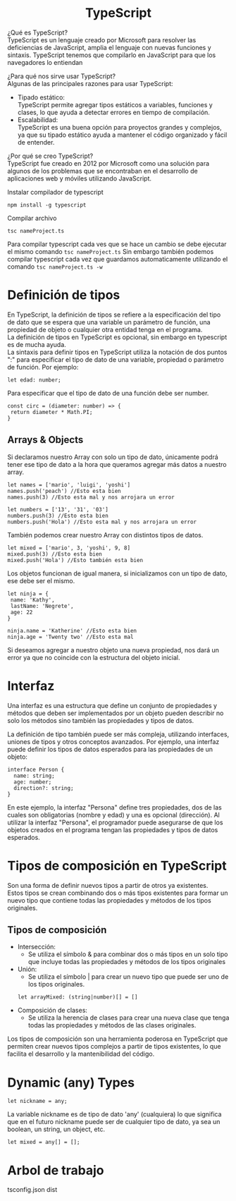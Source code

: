 <h1 align="center"> TypeScript </h1>

¿Qué es TypeScript?  
TypeScript es un lenguaje creado por Microsoft para resolver las deficiencias de JavaScript, amplia el lenguaje con nuevas funciones y sintaxis. 
TypeScript tenemos que compilarlo en JavaScript para que los navegadores lo entiendan

¿Para qué nos sirve usar TypeScript?  
Algunas de las principales razones para usar TypeScript:

- Tipado estático:  
TypeScript permite agregar tipos estáticos a variables, funciones y clases, lo que ayuda a detectar errores en tiempo de compilación.
- Escalabilidad:  
TypeScript es una buena opción para proyectos grandes y complejos, ya que su tipado estático ayuda a mantener el código organizado y fácil de entender.

¿Por qué se creo TypeScript?  
TypeScript fue creado en 2012 por Microsoft como una solución para algunos de los problemas que se encontraban en el desarrollo de aplicaciones web y móviles utilizando JavaScript. 

Instalar compilador de typescript
```
npm install -g typescript 
```
Compilar archivo  
```
tsc nameProject.ts
```

Para compilar typescript cada ves que se hace un cambio se debe ejecutar el mismo comando ```tsc nameProject.ts```
Sin embargo también podemos compilar typescript cada vez que guardamos automaticamente utilizando el comando  ```tsc nameProject.ts -w```
 
# Definición de tipos
En TypeScript, la definición de tipos se refiere a la especificación del tipo de dato que se espera que una variable un parámetro de función, una propiedad de objeto o cualquier otra entidad tenga en el programa.  
La definición de tipos en TypeScript es opcional, sin embargo en typescript es de mucha ayuda.  
La sintaxis para definir tipos en TypeScript utiliza la notación de dos puntos ":" para especificar el tipo de dato de una variable, propiedad o parámetro de función. Por ejemplo:

```
let edad: number;
```

Para especificar que el tipo de dato de una función debe ser number.
```
const circ = (diameter: number) => {
 return diameter * Math.PI;
}
```
## Arrays & Objects
Si declaramos nuestro Array con solo un tipo de dato, únicamente podrá tener ese tipo de dato a la hora que queramos agregar más datos a nuestro array.
```
let names = ['mario', 'luigi', 'yoshi']
names.push('peach') //Esto esta bien
names.push(3) //Esto esta mal y nos arrojara un error
```

```
let numbers = ['13', '31', '03']
numbers.push(3) //Esto esta bien
numbers.push('Hola') //Esto esta mal y nos arrojara un error
```
También podemos crear nuestro Array con distintos tipos de datos.
```
let mixed = ['mario', 3, 'yoshi', 9, 8]
mixed.push(3) //Esto esta bien
mixed.push('Hola') //Esto también esta bien
```

Los objetos funcionan de igual manera, si inicializamos con un tipo de dato, ese debe ser el mismo.
```
let ninja = {
 name: 'Kathy',
 lastName: 'Negrete',
 age: 22
}

ninja.name = 'Katherine' //Esto esta bien
ninja.age = 'Twenty two' //Esto esta mal
```
Si deseamos agregar a nuestro objeto una nueva propiedad, nos dará un error ya que no coincide con la estructura del objeto inicial.

# Interfaz
Una interfaz es una estructura que define un conjunto de propiedades y métodos que deben ser implementados por un objeto
pueden describir no solo los métodos sino también las propiedades y tipos de datos.
 
La definición de tipo también puede ser más compleja, utilizando interfaces, uniones de tipos y otros conceptos avanzados. Por ejemplo, una interfaz puede definir los tipos de datos esperados para las propiedades de un objeto:

```
interface Person {
  name: string;
  age: number;
  direction?: string;
}
```
En este ejemplo, la interfaz "Persona" define tres propiedades, dos de las cuales son obligatorias (nombre y edad) y una es opcional (dirección). Al utilizar la interfaz "Persona", el programador puede asegurarse de que los objetos creados en el programa tengan las propiedades y tipos de datos esperados.

# Tipos de composición en TypeScript
Son una forma de definir nuevos tipos a partir de otros ya existentes.  
Estos tipos se crean combinando dos o más tipos existentes para formar un nuevo tipo que contiene todas las propiedades y métodos de los tipos originales.

## Tipos de composición

- Intersección: 
  - Se utiliza el símbolo & para combinar dos o más tipos en un solo tipo que incluye todas las propiedades y métodos de los tipos originales
- Unión: 
  - Se utiliza el símbolo | para crear un nuevo tipo que puede ser uno de los tipos originales.
  ```
  let arrayMixed: (string|number)[] = []
  ```
- Composición de clases: 
  - Se utiliza la herencia de clases para crear una nueva clase que tenga todas las propiedades y métodos de las clases originales.

Los tipos de composición son una herramienta poderosa en TypeScript que permiten crear nuevos tipos complejos a partir de tipos existentes, lo que facilita el desarrollo y la mantenibilidad del código.
 
# Dynamic (any) Types

```
let nickname = any;
```
La variable nickname es de tipo de dato 'any' (cualquiera) lo que significa que en el futuro nickname puede ser de cualquier tipo de dato, ya sea un boolean, un string, un object, etc.

```
let mixed = any[] = [];
```
# Arbol de trabajo
tsconfig.json
dist
